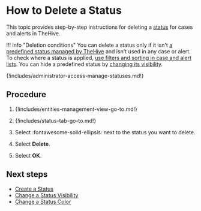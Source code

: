 # How to Delete a Status

This topic provides step-by-step instructions for deleting a [status](about-statuses.md) for cases and alerts in TheHive.

!!! info "Deletion conditions"
    You can delete a status only if it isn't [a predefined status managed by TheHive](about-statuses.md#predefined-statuses) and isn't used in any case or alert. To check where a status is applied, [use filters and sorting in case and alert lists](../../user-guides/analyst-corner/about-filtering-and-sorting.md). You can hide a predefined status by [changing its visibility](change-visibility-of-a-status.md).

{!includes/administrator-access-manage-statuses.md!}

## Procedure

1. {!includes/entities-management-view-go-to.md!}

2. {!includes/status-tab-go-to.md!}

3. Select :fontawesome-solid-ellipsis: next to the status you want to delete.

4. Select **Delete**.

5. Select **OK**.

## Next steps

* [Create a Status](create-a-status.md)
* [Change a Status Visibility](change-visibility-of-a-status.md)
* [Change a Status Color](change-color-of-a-status.md)